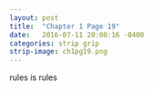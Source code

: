 ```yaml
---
layout: post
title:  "Chapter 1 Page 19"
date:   2016-07-11 20:00:16 -0400
categories: strip grip
strip-image: ch1pg19.png
---
```

rules is rules
